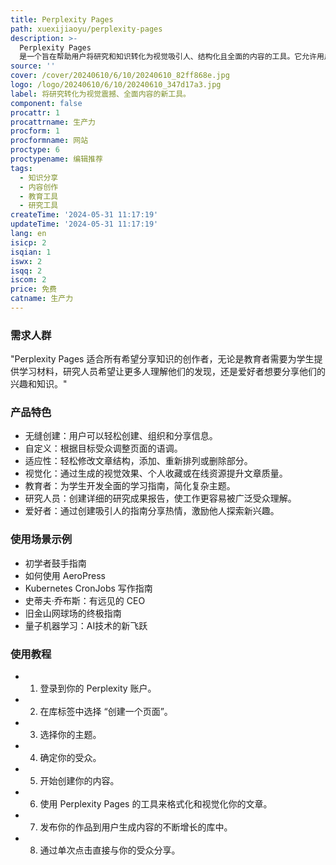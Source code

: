 ```yaml
---
title: Perplexity Pages
path: xuexijiaoyu/perplexity-pages
description: >-
  Perplexity Pages
  是一个旨在帮助用户将研究和知识转化为视觉吸引人、结构化且全面的内容的工具。它允许用户轻松创建、组织和分享信息，无论是深入文章、详细报告还是信息指南。该产品通过自定义、适应性和视觉元素的整合，使得内容创作更加个性化和吸引人，适合教育者、研究人员和爱好者等不同领域的内容创作者。
source: ''
cover: /cover/20240610/6/10/20240610_82ff868e.jpg
logo: /logo/20240610/6/10/20240610_347d17a3.jpg
label: 将研究转化为视觉震撼、全面内容的新工具。
component: false
procattr: 1
procattrname: 生产力
procform: 1
procformname: 网站
proctype: 6
proctypename: 编辑推荐
tags:
  - 知识分享
  - 内容创作
  - 教育工具
  - 研究工具
createTime: '2024-05-31 11:17:19'
updateTime: '2024-05-31 11:17:19'
lang: en
isicp: 2
isqian: 1
iswx: 2
isqq: 2
iscom: 2
price: 免费
catname: 生产力
---
```




### 需求人群
"Perplexity Pages 适合所有希望分享知识的创作者，无论是教育者需要为学生提供学习材料，研究人员希望让更多人理解他们的发现，还是爱好者想要分享他们的兴趣和知识。"

### 产品特色
* 无缝创建：用户可以轻松创建、组织和分享信息。
* 自定义：根据目标受众调整页面的语调。
* 适应性：轻松修改文章结构，添加、重新排列或删除部分。
* 视觉化：通过生成的视觉效果、个人收藏或在线资源提升文章质量。
* 教育者：为学生开发全面的学习指南，简化复杂主题。
* 研究人员：创建详细的研究成果报告，使工作更容易被广泛受众理解。
* 爱好者：通过创建吸引人的指南分享热情，激励他人探索新兴趣。

### 使用场景示例
* 初学者鼓手指南
* 如何使用 AeroPress
* Kubernetes CronJobs 写作指南
* 史蒂夫·乔布斯：有远见的 CEO
* 旧金山网球场的终极指南
* 量子机器学习：AI技术的新飞跃

### 使用教程
* 1. 登录到你的 Perplexity 账户。
* 2. 在库标签中选择 “创建一个页面”。
* 3. 选择你的主题。
* 4. 确定你的受众。
* 5. 开始创建你的内容。
* 6. 使用 Perplexity Pages 的工具来格式化和视觉化你的文章。
* 7. 发布你的作品到用户生成内容的不断增长的库中。
* 8. 通过单次点击直接与你的受众分享。

  
